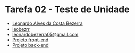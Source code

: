 # Tarefa 02 - Teste de Unidade

* [Leonardo Alves da Costa Bezerra](https://www.instagram.com/leobezrr_/)
* [leobezrr](https://github.com/leonardobezrr)
* leonardobezerra05@gmail.com
* [Projeto front-end](https://github.com/leonardobezrr/sig-estoque-front-end)
* [Projeto back-end](https://github.com/leonardobezrr/sig-estoque-back-end) 